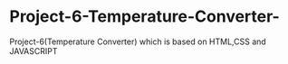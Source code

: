 # Project-6-Temperature-Converter-
Project-6(Temperature Converter) which is based on HTML,CSS and JAVASCRIPT
